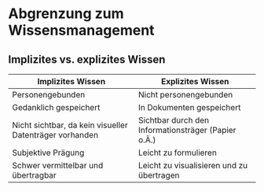 # Abgrenzung zum Wissensmanagement

## Implizites vs. explizites Wissen

| Implizites Wissen                                       | Explizites Wissen                                   |
|---------------------------------------------------------|-----------------------------------------------------|
| Personengebunden                                        | Nicht personengebunden                              |
| Gedanklich gespeichert                                  | In Dokumenten gespeichert                           |
| Nicht sichtbar, da kein visueller Datenträger vorhanden | Sichtbar durch den Informationsträger (Papier o.Ä.) |
| Subjektive Prägung                                      | Leicht zu formulieren                               |
| Schwer vermittelbar und übertragbar                     | Leicht zu visualisieren und zu übertragen           |